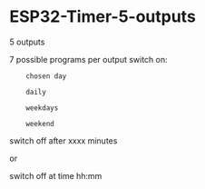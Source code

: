 # ESP32-Timer-5-outputs

5 outputs

7 possible programs per output
	switch on:
 
		chosen day
  
		daily
  
		weekdays
  
		weekend

switch off after xxxx minutes

or

switch off at time hh:mm
